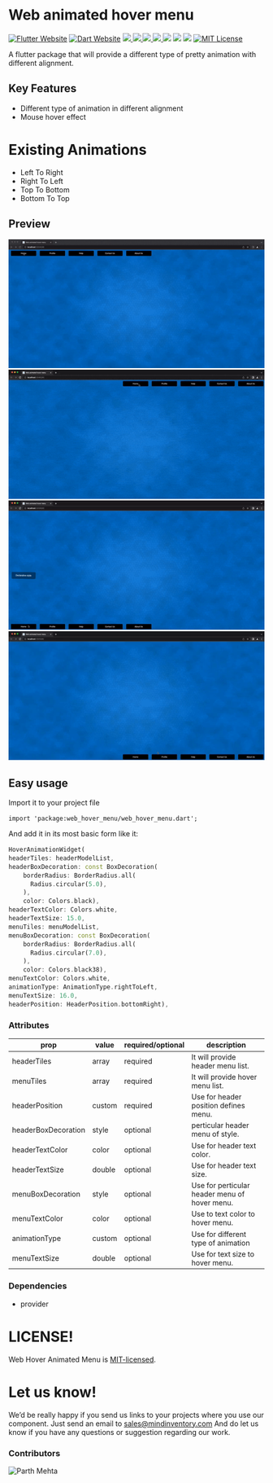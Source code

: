 # Web animated hover menu

<a href="https://flutter.dev/"><img src="https://img.shields.io/badge/flutter-website-deepskyblue.svg" alt="Flutter Website"></a>
<a href="https://dart.dev"><img src="https://img.shields.io/badge/dart-website-deepskyblue.svg" alt="Dart Website"></a>
<a href="" style="pointer-events: stroke;" target="_blank">
<img src="https://img.shields.io/badge/platform-Web-deepskyblue">
</a>
<a href="" style="pointer-events: stroke;" target="_blank">
<img src="https://img.shields.io/badge/platform-Mac-deepskyblue">
</a>
<a href="" style="pointer-events: stroke;" target="_blank">
<img src="https://img.shields.io/badge/platform-Linux-deepskyblue">
</a>
<a href="" style="pointer-events: stroke;" target="_blank">
<img src="https://img.shields.io/badge/platform-Windows-deepskyblue">
</a>
<a href=""><img src="https://app.codacy.com/project/badge/Grade/dc683c9cc61b499fa7cdbf54e4d9ff35"/></a>
<a href="https://github.com/Mindinventory/web_animated_menu/blob/master/LICENSE" style="pointer-events: stroke;" target="_blank">
<img src="https://img.shields.io/github/license/Mindinventory/web_animated_menu"></a>
<a href="https://pub.dev/packages/web_animated_menu"><img src="https://img.shields.io/pub/v/web_animated_menu?color=as&label=web_animated_menu&logo=as1&logoColor=blue&style=social"></a>
<a href="https://github.com/Mindinventory/web_animated_menu"><img src="https://img.shields.io/github/stars/Mindinventory/web_animated_menu?style=social" alt="MIT License"></a>

A flutter package that will provide a different type of pretty animation with different alignment.

## Key Features

* Different type of animation in different alignment
* Mouse hover effect

# Existing Animations

* Left To Right 
* Right To Left
* Top To Bottom
* Bottom To Top

## Preview

![gif](https://github.com/Mindinventory/web_animated_menu/blob/main/top_left_align.gif)
![gif](https://github.com/Mindinventory/web_animated_menu/blob/main/top_right_align.gif)
![gif](https://github.com/Mindinventory/web_animated_menu/blob/main/bottom_left_align.gif)  
![gif](https://github.com/Mindinventory/web_animated_menu/blob/main/bottom_right_align.gif)

## Easy usage

Import it to your project file

```
import 'package:web_hover_menu/web_hover_menu.dart';
```

And add it in its most basic form like it:

``` dart
HoverAnimationWidget(
headerTiles: headerModelList,
headerBoxDecoration: const BoxDecoration(
    borderRadius: BorderRadius.all(
      Radius.circular(5.0),
    ),
    color: Colors.black),
headerTextColor: Colors.white,
headerTextSize: 15.0,
menuTiles: menuModelList,
menuBoxDecoration: const BoxDecoration(
    borderRadius: BorderRadius.all(
      Radius.circular(7.0),
    ),
    color: Colors.black38),
menuTextColor: Colors.white,
animationType: AnimationType.rightToLeft,
menuTextSize: 16.0,
headerPosition: HeaderPosition.bottomRight),

```

### Attributes

| prop                       | value    | required/optional | description                                  |
| -------------------------- | -------- | ----------------- | ---------------------------------------------|
| headerTiles                | array    | required          | It will provide header menu list.            |
| menuTiles                  | array    | required          | It will provide hover menu list.             |
| headerPosition             | custom   | required          | Use for header position defines menu.        |
| headerBoxDecoration        | style    | optional          | perticular header menu of style.             |
| headerTextColor            | color    | optional          | Use for header text color.                   |
| headerTextSize             | double   | optional          | Use for header text size.                    |
| menuBoxDecoration          | style    | optional          | Use for perticular header menu of hover menu.|
| menuTextColor              | color    | optional          | Use to  text color to hover menu.            |
| animationType              | custom   | optional          | Use for different type of animation          |
| menuTextSize               | double   | optional          | Use for text size to hover menu.             |

### Dependencies

* provider

# LICENSE!

Web Hover Animated Menu is [MIT-licensed](/LICENSE).

# Let us know!

We’d be really happy if you send us links to your projects where you use our component. Just send an
email to sales@mindinventory.com And do let us know if you have any questions or suggestion
regarding our work.

### Contributors
<img src="https://avatars.githubusercontent.com/u/88890527" alt="Parth Mehta" width="150" height="150"/>